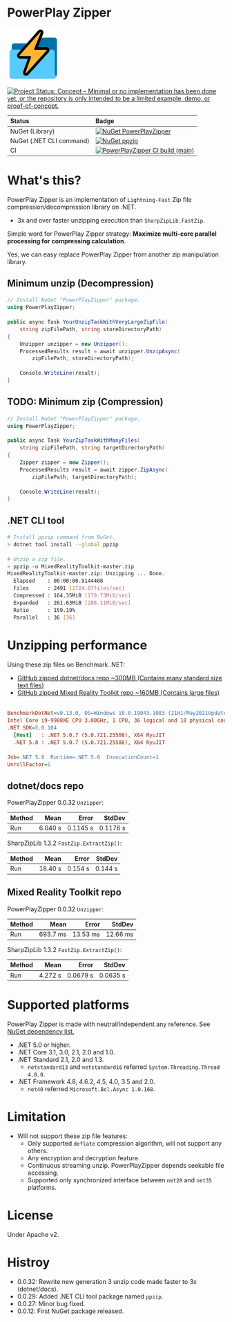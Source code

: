 # PowerPlay Zipper

![PowerPlay Zipper](Images/PowerPlayZipper.120.png)

[![Project Status: Concept – Minimal or no implementation has been done yet, or the repository is only intended to be a limited example, demo, or proof-of-concept.](https://www.repostatus.org/badges/latest/concept.svg)](https://www.repostatus.org/#concept)

|Status|Badge|
|:---|:---|
|NuGet (Library)|[![NuGet PowerPlayZipper](https://img.shields.io/nuget/v/PowerPlayZipper.svg?style=flat)](https://www.nuget.org/packages/PowerPlayZipper)|
|NuGet (.NET CLI command)|[![NuGet ppzip](https://img.shields.io/nuget/v/ppzip.svg?style=flat)](https://www.nuget.org/packages/ppzip)|
|CI|[![PowerPlayZipper CI build (main)](https://github.com/kekyo/PowerPlayZipper/workflows/.NET/badge.svg?branch=main)](https://github.com/kekyo/PowerPlayZipper/actions)|

# What's this?

PowerPlay Zipper is an implementation of `Lightning-Fast` Zip file compression/decompression library on .NET.

* 3x and over faster unzipping execution than `SharpZipLib.FastZip`.

Simple word for PowerPlay Zipper strategy: **Maximize multi-core parallel processing for compressing calculation**.

Yes, we can easy replace PowerPlay Zipper from another zip manipulation library.

## Minimum unzip (Decompression)

```csharp
// Install NuGet "PowerPlayZipper" package.
using PowerPlayZipper;

public async Task YourUnzipTaskWithVeryLargeZipFile(
    string zipFilePath, string storeDirectoryPath)
{
    Unzipper unzipper = new Unzipper();
    ProcessedResults result = await unzipper.UnzipAsync(
        zipFilePath, storeDirectoryPath);

    Console.WriteLine(result);
}
```

## TODO: Minimum zip (Compression)

```csharp
// Install NuGet "PowerPlayZipper" package.
using PowerPlayZipper;

public async Task YourZipTaskWithManyFiles(
    string zipFilePath, string targetDirectoryPath)
{
    Zipper zipper = new Zipper();
    ProcessedResults result = await zipper.ZipAsync(
        zipFilePath, targetDirectoryPath);

    Console.WriteLine(result);
}
```

## .NET CLI tool

```sh
# Install ppzip command from NuGet.
> dotnet tool install --global ppzip

# Unzip a zip file.
> ppzip -u MixedRealityToolkit-master.zip
MixedRealityToolkit-master.zip: Unzipping ... Done.
  Elapsed    : 00:00:00.9144408
  Files      : 2491 [2724.07files/sec]
  Compressed : 164.35MiB [179.73MiB/sec]
  Expanded   : 261.63MiB [286.11MiB/sec]
  Ratio      : 159.19%
  Parallel   : 36 [36]
```

# Unzipping performance

Using these zip files on Benchmark .NET:

* [GitHub zipped dotnet/docs repo ~300MB (Contains many standard size text files)](https://github.com/dotnet/docs/archive/7814398e1e1b5bd7262f1932b743e9a30caef2c5.zip)
* [GitHub zipped Mixed Reality Toolkit repo ~160MB (Contains large files)](https://github.com/microsoft/MixedRealityToolkit/archive/b63b40b9a4bd4e350f35986d450dd5393c6e58a0.zip)

``` ini

BenchmarkDotNet=v0.13.0, OS=Windows 10.0.19043.1083 (21H1/May2021Update)
Intel Core i9-9980XE CPU 3.00GHz, 1 CPU, 36 logical and 18 physical cores
.NET SDK=5.0.104
  [Host]   : .NET 5.0.7 (5.0.721.25508), X64 RyuJIT
  .NET 5.0 : .NET 5.0.7 (5.0.721.25508), X64 RyuJIT

Job=.NET 5.0  Runtime=.NET 5.0  InvocationCount=1  
UnrollFactor=1  

```

## dotnet/docs repo

PowerPlayZipper 0.0.32 `Unzipper`:

| Method |    Mean |    Error |   StdDev |
|------- |--------:|---------:|---------:|
|    Run | 6.040 s | 0.1145 s | 0.1176 s |

SharpZipLib 1.3.2 `FastZip.ExtractZip()`:

| Method |    Mean |   Error |  StdDev |
|------- |--------:|--------:|--------:|
|    Run | 18.40 s | 0.154 s | 0.144 s |

## Mixed Reality Toolkit repo

PowerPlayZipper 0.0.32 `Unzipper`:

| Method |     Mean |    Error |   StdDev |
|------- |---------:|---------:|---------:|
|    Run | 693.7 ms | 13.53 ms | 12.66 ms |

SharpZipLib 1.3.2 `FastZip.ExtractZip()`:

| Method |    Mean |    Error |   StdDev |
|------- |--------:|---------:|---------:|
|    Run | 4.272 s | 0.0679 s | 0.0635 s |

# Supported platforms

PowerPlay Zipper is made with neutral/independent any reference. See [NuGet dependency list.](https://www.nuget.org/packages/PowerPlayZipper)

* .NET 5.0 or higher.
* .NET Core 3.1, 3.0, 2.1, 2.0 and 1.0.
* .NET Standard 2.1, 2.0 and 1.3.
  * `netstandard13` and `netstandard16` referred `System.Threading.Thread 4.0.0`.
* .NET Framework 4.8, 4.6.2, 4.5, 4.0, 3.5 and 2.0.
  * `net40` referred `Microsoft.Bcl.Async 1.0.168`.

# Limitation

* Will not support these zip file features:
  * Only supported `deflate` compression algorithm, will not support any others.
  * Any encryption and decryption feature.
  * Continuous streaming unzip. PowerPlayZipper depends seekable file accessing.
  * Supported only synchronized interface between `net20` and `net35` platforms.

# License

Under Apache v2.

# Histroy

* 0.0.32: Rewrite new generation 3 unzip code made faster to 3x (dotnet/docs).
* 0.0.29: Added .NET CLI tool package named `ppzip`.
* 0.0.27: Minor bug fixed.
* 0.0.12: First NuGet package released.
